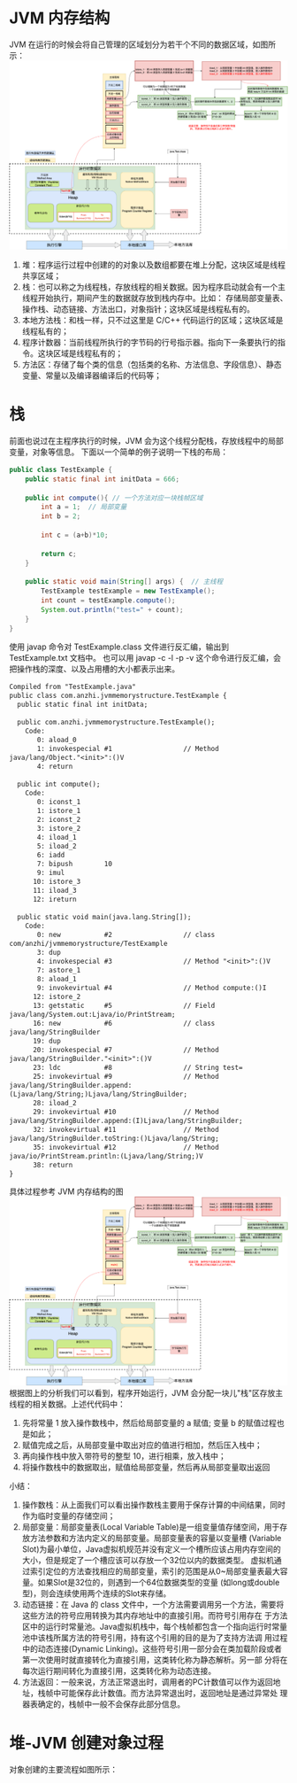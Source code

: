 # JVM 内存结构
JVM 在运行的时候会将自己管理的区域划分为若干个不同的数据区域，如图所示：
![JVM内存结构](../photo/4.JVM内存结构.png)
1. 堆：程序运行过程中创建的的对象以及数组都要在堆上分配，这块区域是线程共享区域；
2. 栈：也可以称之为线程栈，存放线程的相关数据。因为程序启动就会有一个主线程开始执行，期间产生的数据就存放到栈内存中。比如：
   存储局部变量表、操作栈、动态链接、方法出口，对象指针；这块区域是线程私有的。
3. 本地方法栈：和栈一样，只不过这里是 C/C++ 代码运行的区域；这块区域是线程私有的；
4. 程序计数器：当前线程所执行的字节码的行号指示器。指向下一条要执行的指令。这块区域是线程私有的；
5. 方法区：存储了每个类的信息（包括类的名称、方法信息、字段信息）、静态变量、常量以及编译器编译后的代码等；

# 栈
前面也说过在主程序执行的时候，JVM 会为这个线程分配栈，存放线程中的局部变量，对象等信息。
下面以一个简单的例子说明一下栈的布局：
```java
public class TestExample {
    public static final int initData = 666;

    public int compute(){ // 一个方法对应一块栈帧区域
        int a = 1;  // 局部变量
        int b = 2;

        int c = (a+b)*10;

        return c;
    }

    public static void main(String[] args) {  // 主线程
        TestExample testExample = new TestExample();
        int count = testExample.compute();
        System.out.println("test=" + count);
    }
}
```
使用 javap 命令对 TestExample.class 文件进行反汇编，输出到 TestExample.txt 文档中。
也可以用 javap -c -l -p -v 这个命令进行反汇编，会把操作栈的深度、以及占用槽的大小都表示出来。
```text
Compiled from "TestExample.java"
public class com.anzhi.jvmmemorystructure.TestExample {
  public static final int initData;

  public com.anzhi.jvmmemorystructure.TestExample();
    Code:
       0: aload_0
       1: invokespecial #1                  // Method java/lang/Object."<init>":()V
       4: return

  public int compute();
    Code:
       0: iconst_1
       1: istore_1
       2: iconst_2
       3: istore_2
       4: iload_1
       5: iload_2
       6: iadd
       7: bipush        10
       9: imul
      10: istore_3
      11: iload_3
      12: ireturn

  public static void main(java.lang.String[]);
    Code:
       0: new           #2                  // class com/anzhi/jvmmemorystructure/TestExample
       3: dup
       4: invokespecial #3                  // Method "<init>":()V
       7: astore_1
       8: aload_1
       9: invokevirtual #4                  // Method compute:()I
      12: istore_2
      13: getstatic     #5                  // Field java/lang/System.out:Ljava/io/PrintStream;
      16: new           #6                  // class java/lang/StringBuilder
      19: dup
      20: invokespecial #7                  // Method java/lang/StringBuilder."<init>":()V
      23: ldc           #8                  // String test=
      25: invokevirtual #9                  // Method java/lang/StringBuilder.append:(Ljava/lang/String;)Ljava/lang/StringBuilder;
      28: iload_2
      29: invokevirtual #10                 // Method java/lang/StringBuilder.append:(I)Ljava/lang/StringBuilder;
      32: invokevirtual #11                 // Method java/lang/StringBuilder.toString:()Ljava/lang/String;
      35: invokevirtual #12                 // Method java/io/PrintStream.println:(Ljava/lang/String;)V
      38: return
}
```
具体过程参考 JVM 内存结构的图
![JVM内存结构](../photo/4.JVM内存结构.png)
根据图上的分析我们可以看到，程序开始运行，JVM 会分配一块儿"栈"区存放主线程的相关数据。上述代代码中：
1. 先将常量 1 放入操作数栈中，然后给局部变量的 a 赋值; 变量 b 的赋值过程也是如此；
2. 赋值完成之后，从局部变量中取出对应的值进行相加，然后压入栈中；
3. 再向操作栈中放入带符号的整型 10，进行相乘，放入栈中；
4. 将操作数栈中的数据取出，赋值给局部变量，然后再从局部变量取出返回

小结：
1. 操作数栈：从上面我们可以看出操作数栈主要用于保存计算的中间结果，同时作为临时变量的存储空间； 
2. 局部变量：局部变量表(Local Variable Table)是一组变量值存储空间，用于存放方法参数和方法内定义的局部变量。局部变量表的容量以变量槽
(Variable Slot)为最小单位，Java虚拟机规范并没有定义一个槽所应该占用内存空间的大小，但是规定了一个槽应该可以存放一个32位以内的数据类型。
虚拟机通过索引定位的方法查找相应的局部变量，索引的范围是从0~局部变量表最大容量。如果Slot是32位的，则遇到一个64位数据类型的变量
(如long或double型)，则会连续使用两个连续的Slot来存储。
3. 动态链接：在 Java 的 class 文件中，一个方法需要调用另一个方法，需要将这些方法的符号应用转换为其内存地址中的直接引用。而符号引用存在
于方法区中的运行时常量池。Java虚拟机栈中，每个栈帧都包含一个指向运行时常量池中该栈所属方法的符号引用，持有这个引用的目的是为了支持方法调
用过程中的动态连接(Dynamic Linking)。这些符号引用一部分会在类加载阶段或者第一次使用时就直接转化为直接引用，这类转化称为静态解析。另一部
分将在每次运行期间转化为直接引用，这类转化称为动态连接。
4. 方法返回：一般来说，方法正常退出时，调用者的PC计数值可以作为返回地址，栈帧中可能保存此计数值。而方法异常退出时，返回地址是通过异常处
理器表确定的，栈帧中一般不会保存此部分信息。

# 堆-JVM 创建对象过程
对象创建的主要流程如图所示：

